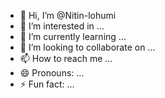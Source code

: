 - 👋 Hi, I’m @Nitin-lohumi
- 👀 I’m interested in ...
- 🌱 I’m currently learning ...
- 💞️ I’m looking to collaborate on ...
- 📫 How to reach me ...
- 😄 Pronouns: ...
- ⚡ Fun fact: ...

<!---
Nitin-lohumi/Nitin-lohumi is a ✨ special ✨ repository because its `README.md` (this file) appears on your GitHub profile.
You can click the Preview link to take a look at your changes.
--->
